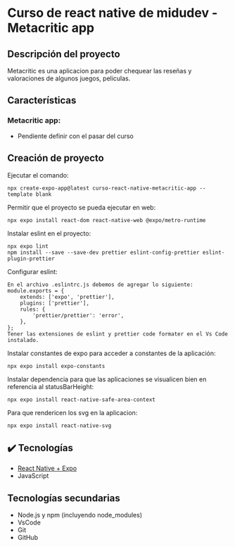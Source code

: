 # Curso de react native de midudev - Metacritic app

## Descripción del proyecto

Metacritic es una aplicacion para poder chequear las reseñas y valoraciones de algunos juegos, peliculas.

## Características

### Metacritic app:

- Pendiente definir con el pasar del curso

## Creación de proyecto

Ejecutar el comando:

    npx create-expo-app@latest curso-react-native-metacritic-app --template blank

Permitir que el proyecto se pueda ejecutar en web:

    npx expo install react-dom react-native-web @expo/metro-runtime

Instalar eslint en el proyecto:

    npx expo lint
    npm install --save --save-dev prettier eslint-config-prettier eslint-plugin-prettier

Configurar eslint:

    En el archivo .eslintrc.js debemos de agregar lo siguiente:
    module.exports = {
        extends: ['expo', 'prettier'],
        plugins: ['prettier'],
        rules: {
            'prettier/prettier': 'error',
        },
    };
    Tener las extensiones de eslint y prettier code formater en el Vs Code instalado.

Instalar constantes de expo para acceder a constantes de la aplicación:

    npx expo install expo-constants

Instalar dependencia para que las aplicaciones se visualicen bien en referencia al statusBarHeight:

    npx expo install react-native-safe-area-context

Para que rendericen los svg en la aplicacion:

    npx expo install react-native-svg

## ✔️ Tecnologías

- [React Native + Expo](https://reactnative.dev/)
- JavaScript

## Tecnologías secundarias

- Node.js y npm (incluyendo node_modules)
- VsCode
- Git
- GitHub
